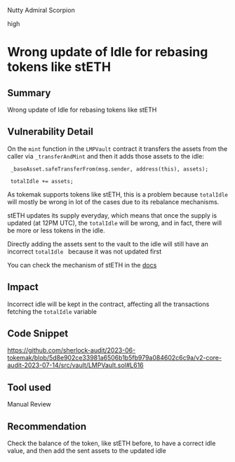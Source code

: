 Nutty Admiral Scorpion

high

# Wrong update of Idle for rebasing tokens like stETH
## Summary
Wrong update of Idle for rebasing tokens like stETH

## Vulnerability Detail

On the `mint` function in the `LMPVault` contract it transfers the assets from the caller via `_transferAndMint` and then it adds those assets to the idle:

```solidity
 _baseAsset.safeTransferFrom(msg.sender, address(this), assets);

 totalIdle += assets;
```
As tokemak supports tokens like stETH, this is a problem because `totalIdle` will mostly be wrong in lot of the cases due to its rebalance mechanisms. 

stETH updates its supply everyday, which means that once the supply is updated (at 12PM UTC), the `totalIdle` will be wrong, and in fact, there will be more or less tokens in the idle. 

Directly adding the assets sent to the vault to the idle will still have an incorrect `totalIdle ` because it was not updated first

You can check the mechanism of stETH in the [docs](https://blog.lido.fi/steth-the-mechanics-of-steth/)

## Impact
Incorrect idle will be kept in the contract, affecting all the transactions fetching the `totalIdle` variable

## Code Snippet
https://github.com/sherlock-audit/2023-06-tokemak/blob/5d8e902ce33981a6506b1b5fb979a084602c6c9a/v2-core-audit-2023-07-14/src/vault/LMPVault.sol#L616

## Tool used

Manual Review

## Recommendation
Check the balance of the token, like stETH before, to have a correct idle value, and then add the sent assets to the updated idle